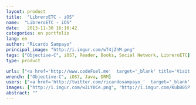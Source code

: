 ```yaml
---
layout: product
title:  "LibreroETC - iOS"
name:  "LibreroETC - iOS"
date:   2013-11-30 16:10:42
categories: en portfolio
lang: en
author: "Ricardo Sampayo"
principal_image: "http://i.imgur.com/wT4jZhM.png"
tags: ["Objective-C", iOS7, Reader, Books, Social Network, LibreroETC]
type: product

urls: ["<a href='http://www.codeFuel.me'  target='_blank' title='Visit the website developer'>CodeFuel</a>"]
wrench: ["Objective-C", iOS7, Java, DRM]
users: ["<a href='http://twitter.com/ricardosampayo_'  target='_blank' title='Ricardo Sampayo`s Twitter'>@RicardoSampayo_</a>","<a href='https://twitter.com/nilychirinos'  target='_blank' title='Designer Nilyam`s Twitter'>@nilychirinos</a>"]
images: ["http://i.imgur.com/wILY0Ce.png", "http://i.imgur.com/KubB05P.png", "http://i.imgur.com/cbVl7xJ.png", "http://i.imgur.com/JFCnKyM.png", "http://i.imgur.com/UrMGFjI.png",  "http://i.imgur.com/szaDsDD.png"]
abstract: ""
---
```




